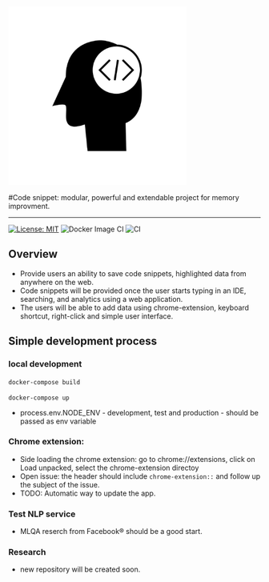 <img alt="CodeSnippet" src="logo.png" width="356px" style="left=50%">

#Code snippet: modular, powerful and extendable project for memory improvment.

* * *
[![License: MIT](https://img.shields.io/badge/License-MIT-yellow.svg)](https://opensource.org/licenses/MIT)
![Docker Image CI](https://github.com/BrainBackup/code-snippet/workflows/Docker%20Image%20CI/badge.svg?branch=master)
![CI](https://github.com/BrainBackup/code-snippet/workflows/CI/badge.svg?branch=master)
## Overview
* Provide users an ability to save code snippets, highlighted data from anywhere on the web.
* Code snippets will be provided once the user starts typing in an IDE, searching, and analytics using a web application.
* The users will be able to add data using chrome-extension, keyboard shortcut, right-click and simple user interface.

## Simple development process

### local development

`docker-compose build`

`docker-compose up`

* process.env.NODE_ENV  - development, test and production - should be passed as env variable

### Chrome extension:

* Side loading the chrome extension: go to chrome://extensions, click on Load unpacked, select the chrome-extension directoy
* Open issue: the header should include `chrome-extension::` and follow up the subject of the issue.
* TODO: Automatic way to update the app.

### Test NLP service
* MLQA reserch from Facebook® should be a good start. 

### Research
* new repository will be created soon.
